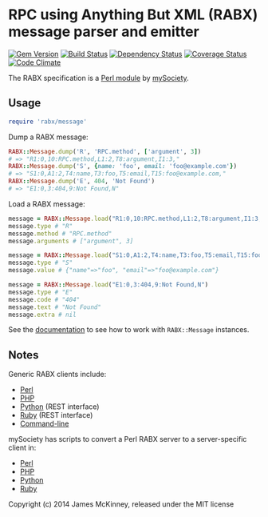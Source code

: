 # RPC using Anything But XML (RABX) message parser and emitter

[![Gem Version](https://badge.fury.io/rb/rabx-message.svg)](http://badge.fury.io/rb/rabx-message)
[![Build Status](https://secure.travis-ci.org/jpmckinney/rabx-message.png)](http://travis-ci.org/jpmckinney/rabx-message)
[![Dependency Status](https://gemnasium.com/jpmckinney/rabx-message.png)](https://gemnasium.com/jpmckinney/rabx-message)
[![Coverage Status](https://coveralls.io/repos/jpmckinney/rabx-message/badge.png)](https://coveralls.io/r/jpmckinney/rabx-message)
[![Code Climate](https://codeclimate.com/github/jpmckinney/rabx-message.png)](https://codeclimate.com/github/jpmckinney/rabx-message)

The RABX specification is a [Perl module](https://github.com/mysociety/commonlib/blob/master/perllib/RABX.pm) by [mySociety](https://www.mysociety.org/).

## Usage

```ruby
require 'rabx/message'
```

Dump a RABX message:

```ruby
RABX::Message.dump('R', 'RPC.method', ['argument', 3])
# => "R1:0,10:RPC.method,L1:2,T8:argument,I1:3,"
RABX::Message.dump('S', {name: 'foo', email: 'foo@example.com'})
# => "S1:0,A1:2,T4:name,T3:foo,T5:email,T15:foo@example.com,"
RABX::Message.dump('E', 404, 'Not Found')
# => "E1:0,3:404,9:Not Found,N"
```

Load a RABX message:

```ruby
message = RABX::Message.load("R1:0,10:RPC.method,L1:2,T8:argument,I1:3,")
message.type # "R"
message.method # "RPC.method"
message.arguments # ["argument", 3]

message = RABX::Message.load("S1:0,A1:2,T4:name,T3:foo,T5:email,T15:foo@example.com,")
message.type # "S"
message.value # {"name"=>"foo", "email"=>"foo@example.com"}

message = RABX::Message.load("E1:0,3:404,9:Not Found,N")
message.type # "E"
message.code # "404"
message.text # "Not Found"
message.extra # nil
```

See the [documentation](http://www.rubydoc.info/gems/rabx-message) to see how to work with `RABX::Message` instances.

## Notes

Generic RABX clients include:

* [Perl](https://github.com/mysociety/commonlib/blob/master/perllib/RABX.pm)
* [PHP](https://github.com/mysociety/commonlib/blob/master/phplib/rabx.php)
* [Python](https://github.com/mysociety/commonlib/blob/master/pylib/mysociety/rabx.py) (REST interface)
* [Ruby](https://github.com/mysociety/commonlib/blob/master/rblib/rabx.rb) (REST interface)
* [Command-line](https://github.com/mysociety/misc-scripts/blob/master/bin/rabx)

mySociety has scripts to convert a Perl RABX server to a server-specific client in:

* [Perl](https://github.com/mysociety/misc-scripts/blob/master/bin/rabxtopl.pl)
* [PHP](https://github.com/mysociety/misc-scripts/blob/master/bin/rabxtophp.pl)
* [Python](https://github.com/mysociety/misc-scripts/blob/master/bin/rabxresttopy.pl)
* [Ruby](https://github.com/mysociety/misc-scripts/blob/master/bin/rabxresttorb.pl)

Copyright (c) 2014 James McKinney, released under the MIT license
